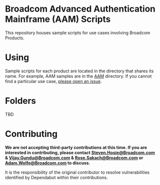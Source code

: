 # Broadcom Advanced Authentication Mainframe (AAM) Scripts
This repository houses sample scripts for use cases involving Broadcom Products.

# Using
Sample scripts for each product are located in the directory that shares its name. For example, AAM samples are in the [AAM](AAM) directory. If you cannot find a particular use case, [please open an issue](https://github.com/BroadcomMFD/broadcom-product-scripts/issues/new).

# Folders
 TBD

# Contributing
**We are not accepting third-party contributions at this time. If you are interested in contributing, please contact Steven.Hosie@Broadcom.com & Vijay.Gundu@Broadcom.com & Rose.Sakach@Broadcom.com or Adam.Wolfe@Broadcom.com to discuss.**

It is the responsibility of the original contributor to resolve vulnerabilities identified by Dependabot within their contributions.
